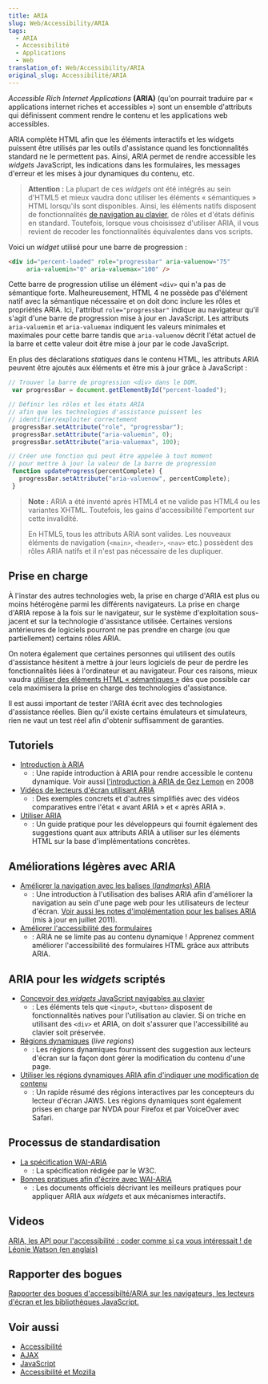 ```yaml
---
title: ARIA
slug: Web/Accessibility/ARIA
tags:
  - ARIA
  - Accessibilité
  - Applications
  - Web
translation_of: Web/Accessibility/ARIA
original_slug: Accessibilité/ARIA
---
```

_Accessible Rich Internet Applications_ **(ARIA)** (qu'on pourrait traduire par « applications internet riches et accessibles ») sont un ensemble d'attributs qui définissent comment rendre le contenu et les applications web accessibles.

ARIA complète HTML afin que les éléments interactifs et les widgets puissent être utilisés par les outils d'assistance quand les fonctionnalités standard ne le permettent pas. Ainsi, ARIA permet de rendre accessible les _widgets_ JavaScript, les indications dans les formulaires, les messages d'erreur et les mises à jour dynamiques du contenu, etc.

> **Attention :** La plupart de ces _widgets_ ont été intégrés au sein d'HTML5 et mieux vaudra donc utiliser les éléments « sémantiques » HTML lorsqu'ils sont disponibles. Ainsi, les éléments natifs disposent de fonctionnalités [de navigation au clavier](/fr/docs/Contrôles_DHTML_personnalisés_navigables_au_clavier), de rôles et d'états définis en standard. Toutefois, lorsque vous choisissez d'utiliser ARIA, il vous revient de recoder les fonctionnalités équivalentes dans vos scripts.

Voici un _widget_ utilisé pour une barre de progression :

```html
<div id="percent-loaded" role="progressbar" aria-valuenow="75"
     aria-valuemin="0" aria-valuemax="100" />
```

Cette barre de progression utilise un élément `<div>` qui n'a pas de sémantique forte. Malheureusement, HTML 4 ne possède pas d'élément natif avec la sémantique nécessaire et on doit donc inclure les rôles et propriétés ARIA. Ici, l'attribut `role="progressbar"` indique au navigateur qu'il s'agit d'une barre de progression mise à jour en JavaScript. Les attributs `aria-valuemin` et `aria-valuemax` indiquent les valeurs minimales et maximales pour cette barre tandis que `aria-valuenow` décrit l'état actuel de la barre et cette valeur doit être mise à jour par le code JavaScript.

En plus des déclarations _statiques_ dans le contenu HTML, les attributs ARIA peuvent être ajoutés aux éléments et être mis à jour grâce à JavaScript :

```js
// Trouver la barre de progression <div> dans le DOM.
 var progressBar = document.getElementById("percent-loaded");

// Définir les rôles et les états ARIA
// afin que les technologies d'assistance puissent les
// identifier/exploiter correctement
 progressBar.setAttribute("role", "progressbar");
 progressBar.setAttribute("aria-valuemin", 0);
 progressBar.setAttribute("aria-valuemax", 100);

// Créer une fonction qui peut être appelée à tout moment
// pour mettre à jour la valeur de la barre de progression
 function updateProgress(percentComplete) {
   progressBar.setAttribute("aria-valuenow", percentComplete);
 }
```

> **Note :** ARIA a été inventé après HTML4 et ne valide pas HTML4 ou les variantes XHTML. Toutefois, les gains d'accessibilité l'emportent sur cette invalidité.
>
> En HTML5, tous les attributs ARIA sont valides. Les nouveaux éléments de navigation (`<main>`, `<header>`, `<nav>` etc.) possèdent des rôles ARIA natifs et il n'est pas nécessaire de les dupliquer.

## Prise en charge

À l'instar des autres technologies web, la prise en charge d'ARIA est plus ou moins hétérogène parmi les différents navigateurs. La prise en charge d'ARIA repose à la fois sur le navigateur, sur le système d'exploitation sous-jacent et sur la technologie d'assistance utilisée. Certaines versions antérieures de logiciels pourront ne pas prendre en charge (ou que partiellement) certains rôles ARIA.

On notera également que certaines personnes qui utilisent des outils d'assistance hésitent à mettre à jour leurs logiciels de peur de perdre les fonctionnalités liées à l'ordinateur et au navigateur. Pour ces raisons, mieux vaudra [utiliser des éléments HTML « sémantiques »](/fr/docs/Apprendre/a11y/HTML) dès que possible car cela maximisera la prise en charge des technologies d'assistance.

Il est aussi important de tester l'ARIA écrit avec des technologies d'assistance réelles. Bien qu'il existe certains émulateurs et simulateurs, rien ne vaut un test réel afin d'obtenir suffisamment de garanties.

## Tutoriels

- [Introduction à ARIA](/fr/docs/Accessibilité/Aperçu_d_applications_Web_et_de_composants_dynamiques_accessibles)
  - : Une rapide introduction à ARIA pour rendre accessible le contenu dynamique. Voir aussi [l'introduction à ARIA de Gez Lemon](https://dev.opera.com/articles/introduction-to-wai-aria/) en 2008
- [Vidéos de lecteurs d'écran utilisant ARIA](https://zomigi.com/blog/videos-of-screen-readers-using-aria-updated/)
  - : Des exemples concrets et d'autres simplifiés avec des vidéos comparatives entre l'état « avant ARIA » et « après ARIA ».
- [Utiliser ARIA](https://w3c.github.io/using-aria/)
  - : Un guide pratique pour les développeurs qui fournit également des suggestions quant aux attributs ARIA à utiliser sur les éléments HTML sur la base d'implémentations concrètes.

## Améliorations légères avec ARIA

- [Améliorer la navigation avec les balises (_landmarks_) ARIA](https://www.paciellogroup.com/blog/2013/02/using-wai-aria-landmarks-2013/)
  - : Une introduction à l'utilisation des balises ARIA afin d'améliorer la navigation au sein d'une page web pour les utilisateurs de lecteur d'écran. [Voir aussi les notes d'implémentation pour les balises ARIA](http://www.paciellogroup.com/blog/2011/07/html5-accessibility-chops-aria-landmark-support/) (mis à jour en juillet 2011).
- [Améliorer l'accessibilité des formulaires](/fr/docs/Accessibilité/ARIA/formulaires)
  - : ARIA ne se limite pas au contenu dynamique ! Apprenez comment améliorer l'accessibilité des formulaires HTML grâce aux attributs ARIA.

## ARIA pour les _widgets_ scriptés

- [Concevoir des _widgets_ JavaScript navigables au clavier](/fr/docs/Contrôles_DHTML_personnalisés_navigables_au_clavier)
  - : Les éléments tels que `<input>`, `<button>` disposent de fonctionnalités natives pour l'utilisation au clavier. Si on triche en utilisant des `<div>` et ARIA, on doit s'assurer que l'accessibilité au clavier soit préservée.
- [Régions dynamiques](/fr/docs/Accessibilité/ARIA/Zones_live_ARIA) (_live regions_)
  - : Les régions dynamiques fournissent des suggestion aux lecteurs d'écran sur la façon dont gérer la modification du contenu d'une page.
- [Utiliser les régions dynamiques ARIA afin d'indiquer une modification de contenu](https://www.freedomscientific.com/SurfsUp/AriaLiveRegions.htm)
  - : Un rapide résumé des régions interactives par les concepteurs du lecteur d'écran JAWS. Les régions dynamiques sont également prises en charge par NVDA pour Firefox et par VoiceOver avec Safari.

## Processus de standardisation

- [La spécification WAI-ARIA](https://www.w3.org/TR/wai-aria-1.1/)
  - : La spécification rédigée par le W3C.
- [Bonnes pratiques afin d'écrire avec WAI-ARIA](https://www.w3.org/TR/wai-aria-practices-1.1/)
  - : Les documents officiels décrivant les meilleurs pratiques pour appliquer ARIA aux _widgets_ et aux mécanismes interactifs.

## Videos

[ARIA, les API pour l'accessibilité : coder comme si ça vous intéressait ! de Léonie Watson (en anglais)](https://www.youtube.com/watch?v=qdB8SRhqvFc)

## Rapporter des bogues

[Rapporter des bogues d'accessibilté/ARIA sur les navigateurs, les lecteurs d'écran et les bibliothèques JavaScript.](/fr/docs/Accessibilité/ARIA/Comment_deposer_un_bug_lie_a_ARIA)

## Voir aussi

- [Accessibilité](/fr/docs/Web/Accessibilité)
- [AJAX](/fr/docs/Web/Guide/AJAX)
- [JavaScript](/fr/docs/Web/JavaScript)
- [Accessibilité et Mozilla](/fr/docs/Mozilla/Accessibility)
